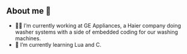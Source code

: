 ## About me 👋

- 👩‍🔧 I’m currently working at GE Appliances, a Haier company doing washer systems with a side of embedded coding for our washing machines.
- 🌱 I’m currently learning Lua and C.

